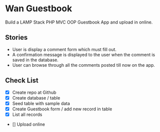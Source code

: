 # Wan Guestbook
  Build a LAMP Stack PHP MVC OOP Guestbook App and upload in online.  

## Stories
  * User is display a comment form which must fill out.
  * A confirmation message is displayed to the user when the comment is saved in the database.
  * User can browse through all the comments posted till now on the app.

## Check List
  * [x] Create repo at Github
  * [x] Create database / table
  * [x] Seed table with sample data
  * [x] Create Guestbook form / add new record in table
  * [x] List all records
  * [] Upload online 
